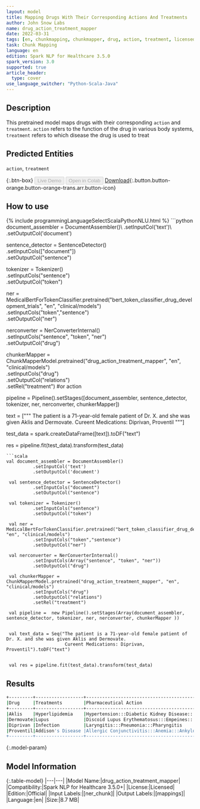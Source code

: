 ```yaml
---
layout: model
title: Mapping Drugs With Their Corresponding Actions And Treatments
author: John Snow Labs
name: drug_action_treatment_mapper
date: 2022-03-31
tags: [en, chunkmapping, chunkmapper, drug, action, treatment, licensed]
task: Chunk Mapping
language: en
edition: Spark NLP for Healthcare 3.5.0
spark_version: 3.0
supported: true
article_header:
  type: cover
use_language_switcher: "Python-Scala-Java"
---
```


## Description

This pretrained model maps drugs with their corresponding `action` and `treatment`. `action` refers to the function of the drug in various body systems, `treatment` refers to which disease the drug is used to treat

## Predicted Entities

`action`, `treatment`

{:.btn-box}
<button class="button button-orange" disabled>Live Demo</button>
<button class="button button-orange" disabled>Open in Colab</button>
[Download](https://s3.amazonaws.com/auxdata.johnsnowlabs.com/clinical/models/drug_action_treatment_mapper_en_3.5.0_3.0_1648744864957.zip){:.button.button-orange.button-orange-trans.arr.button-icon}

## How to use



<div class="tabs-box" markdown="1">
{% include programmingLanguageSelectScalaPythonNLU.html %}
```python
document_assembler = DocumentAssembler()\
       .setInputCol('text')\
       .setOutputCol('document')

 sentence_detector = SentenceDetector()\
       .setInputCols(["document"])\
       .setOutputCol("sentence")

 tokenizer = Tokenizer()\
       .setInputCols("sentence")\
       .setOutputCol("token")

 ner =  MedicalBertForTokenClassifier.pretrained("bert_token_classifier_drug_development_trials", "en", "clinical/models")\
       .setInputCols("token","sentence")\
       .setOutputCol("ner")

 nerconverter = NerConverterInternal()\
       .setInputCols("sentence", "token", "ner")\
       .setOutputCol("drug")

 chunkerMapper = ChunkMapperModel.pretrained("drug_action_treatment_mapper", "en", "clinical/models") \
       .setInputCols("drug")\
       .setOutputCol("relations")\
       .setRel("treatment") #or action

 pipeline = Pipeline().setStages([document_assembler,
                                  sentence_detector,
                                  tokenizer,
                                  ner,
                                  nerconverter,
                                  chunkerMapper])

 text = ["""
 The patient is a 71-year-old female patient of Dr. X. and she was given Aklis and Dermovate.
 Cureent Medications: Diprivan, Proventil
 """]

 test_data = spark.createDataFrame([text]).toDF("text")

 res = pipeline.fit(test_data).transform(test_data)
```
```scala
val document_assembler = DocumentAssembler()
          .setInputCol('text')
          .setOutputCol('document')

 val sentence_detector = SentenceDetector()
          .setInputCols("document")
          .setOutputCol("sentence")

 val tokenizer = Tokenizer()
          .setInputCols("sentence")
          .setOutputCol("token")

 val ner =  MedicalBertForTokenClassifier.pretrained("bert_token_classifier_drug_development_trials", "en", "clinical/models")
          .setInputCols("token","sentence")
          .setOutputCol("ner")

 val nerconverter = NerConverterInternal()
          .setInputCols(Array("sentence", "token", "ner"))
          .setOutputCol("drug")

 val chunkerMapper = ChunkMapperModel.pretrained("drug_action_treatment_mapper", "en", "clinical/models")
          .setInputCols("drug")
          .setOutputCol("relations")
          .setRel("treatment")

 val pipeline =  new Pipeline().setStages(Array(document_assembler, sentence_detector, tokenizer, ner, nerconverter, chunkerMapper ))


 val text_data = Seq("The patient is a 71-year-old female patient of Dr. X. and she was given Aklis and Dermovate.
                      Cureent Medications: Diprivan, Proventil").toDF("text")


 val res = pipeline.fit(test_data).transform(test_data)
```
</div>

## Results

```bash
+---------+------------------+--------------------------------------------------------------+
|Drug     |Treatments        |Pharmaceutical Action                                         |
+---------+------------------+--------------------------------------------------------------+
|Aklis    |Hyperlipidemia    |Hypertension:::Diabetic Kidney Disease:::Cerebrovascular...   |
|Dermovate|Lupus             |Discoid Lupus Erythematosus:::Empeines:::Psoriasis:::Eczema...|
|Diprivan |Infection         |Laryngitis:::Pneumonia:::Pharyngitis                          |
|Proventil|Addison's Disease |Allergic Conjunctivitis:::Anemia:::Ankylosing Spondylitis     |
+---------+------------------+--------------------------------------------------------------+
```

{:.model-param}
## Model Information

{:.table-model}
|---|---|
|Model Name:|drug_action_treatment_mapper|
|Compatibility:|Spark NLP for Healthcare 3.5.0+|
|License:|Licensed|
|Edition:|Official|
|Input Labels:|[ner_chunk]|
|Output Labels:|[mappings]|
|Language:|en|
|Size:|8.7 MB|

